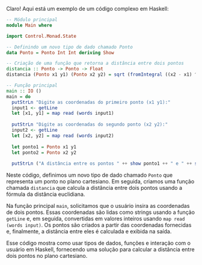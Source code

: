 Claro! Aqui está um exemplo de um código complexo em Haskell:

```haskell
-- Módulo principal
module Main where

import Control.Monad.State

-- Definindo um novo tipo de dado chamado Ponto
data Ponto = Ponto Int Int deriving Show

-- Criação de uma função que retorna a distância entre dois pontos
distancia :: Ponto -> Ponto -> Float
distancia (Ponto x1 y1) (Ponto x2 y2) = sqrt (fromIntegral ((x2 - x1) ^ 2 + (y2 - y1) ^ 2))

-- Função principal
main :: IO ()
main = do
  putStrLn "Digite as coordenadas do primeiro ponto (x1 y1):"
  input1 <- getLine
  let [x1, y1] = map read (words input1)
  
  putStrLn "Digite as coordenadas do segundo ponto (x2 y2):"
  input2 <- getLine
  let [x2, y2] = map read (words input2)
  
  let ponto1 = Ponto x1 y1
  let ponto2 = Ponto x2 y2
  
  putStrLn ("A distância entre os pontos " ++ show ponto1 ++ " e " ++ show ponto2 ++ " é " ++ show (distancia ponto1 ponto2))
```

Neste código, definimos um novo tipo de dado chamado `Ponto` que representa um ponto no plano cartesiano. Em seguida, criamos uma função chamada `distancia` que calcula a distância entre dois pontos usando a fórmula da distância euclidiana.

Na função principal `main`, solicitamos que o usuário insira as coordenadas de dois pontos. Essas coordenadas são lidas como strings usando a função `getLine` e, em seguida, convertidas em valores inteiros usando `map read (words input)`. Os pontos são criados a partir das coordenadas fornecidas e, finalmente, a distância entre eles é calculada e exibida na saída.

Esse código mostra como usar tipos de dados, funções e interação com o usuário em Haskell, fornecendo uma solução para calcular a distância entre dois pontos no plano cartesiano.